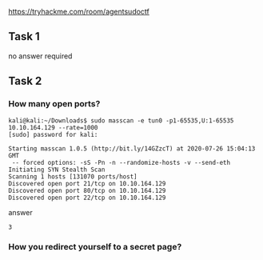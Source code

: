 https://tryhackme.com/room/agentsudoctf

## Task 1

no answer required

## Task 2

### How many open ports?

```
kali@kali:~/Downloads$ sudo masscan -e tun0 -p1-65535,U:1-65535 10.10.164.129 --rate=1000
[sudo] password for kali: 

Starting masscan 1.0.5 (http://bit.ly/14GZzcT) at 2020-07-26 15:04:13 GMT
 -- forced options: -sS -Pn -n --randomize-hosts -v --send-eth
Initiating SYN Stealth Scan
Scanning 1 hosts [131070 ports/host]
Discovered open port 21/tcp on 10.10.164.129                                   
Discovered open port 80/tcp on 10.10.164.129                                   
Discovered open port 22/tcp on 10.10.164.129   
```
answer

```
3
```

### How you redirect yourself to a secret page?

